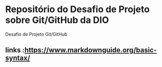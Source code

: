 # Repositório do Desafio de Projeto sobre Git/GitHub da DIO
Desafio de Projeto Git/GitHub
## links :https://www.markdownguide.org/basic-syntax/
